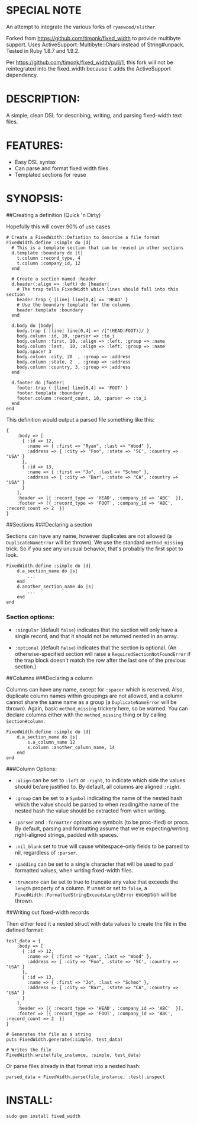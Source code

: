 SPECIAL NOTE
============

An attempt to integrate the various forks of `ryanwood/slither`.

Forked from https://github.com/timonk/fixed_width to provide multibyte support. Uses ActiveSupport::Multibyte::Chars instead of String#unpack. Tested in Ruby 1.8.7 and 1.9.2.

Per https://github.com/timonk/fixed_width/pull/1, this fork will not be reintegrated into the fixed_width because it adds the ActiveSupport dependency.

DESCRIPTION:
============

A simple, clean DSL for describing, writing, and parsing fixed-width text files.

FEATURES:
=========

* Easy DSL syntax
* Can parse and format fixed width files
* Templated sections for reuse

SYNOPSIS:
=========

##Creating a definition (Quick 'n Dirty)

Hopefully this will cover 90% of use cases.

    # Create a FixedWidth::Defintion to describe a file format
    FixedWidth.define :simple do |d|
      # This is a template section that can be reused in other sections
      d.template :boundary do |t|
        t.column :record_type, 4
        t.column :company_id, 12
      end

      # Create a section named :header
      d.header(:align => :left) do |header|
        # The trap tells FixedWidth which lines should fall into this section
        header.trap { |line| line[0,4] == 'HEAD' }
        # Use the boundary template for the columns
        header.template :boundary
      end

      d.body do |body|
        body.trap { |line| line[0,4] =~ /[^(HEAD|FOOT)]/ }
        body.column :id, 10, :parser => :to_i
        body.column :first, 10, :align => :left, :group => :name
        body.column :last,  10, :align => :left, :group => :name
        body.spacer 3
        body.column :city, 20  , :group => :address
        body.column :state, 2  , :group => :address
        body.column :country, 3, :group => :address
      end

      d.footer do |footer|
        footer.trap { |line| line[0,4] == 'FOOT' }
        footer.template :boundary
        footer.column :record_count, 10, :parser => :to_i
      end
    end

This definition would output a parsed file something like this:

    {
        :body => [
          { :id => 12,
            :name => { :first => "Ryan", :last => "Wood" },
            :address => { :city => "Foo", :state => 'SC', :country => "USA" }
          },
          { :id => 13,
            :name => { :first => "Jo", :last => "Schmo" },
            :address => { :city => "Bar", :state => "CA", :country => "USA" }
          }
        ],
        :header => [{ :record_type => 'HEAD', :company_id => 'ABC'  }],
        :footer => [{ :record_type => 'FOOT', :company_id => 'ABC', :record_count => 2  }]
    }

##Sections
###Declaring a section

Sections can have any name, however duplicates are not allowed (a `DuplicateNameError` will be thrown). We use the standard `method_missing` trick. So if you see any unusual behavior, that's probably the first spot to look.

    FixedWidth.define :simple do |d|
        d.a_section_name do |s|
            ...
        end
        d.another_section_name do |s|
            ...
        end
    end

### Section options:

* `:singular` (default `false`) indicates that the section will only have a single record, and that it should not be returned nested in an array.

* `:optional` (default `false`) indicates that the section is optional. (An otherwise-specified section will raise a `RequiredSectionNotFoundError` if the trap block doesn't match the row after the last one of the previous section.)

##Columns
###Declaring a column

Columns can have any name, except for `:spacer` which is reserved. Also, duplicate column names within groupings are not allowed, and a column cannot share the same name as a group (a `DuplicateNameError` will be thrown). Again, basic `method_missing` trickery here, so be warned. You can declare columns either with the `method_missing` thing or by calling `Section#column`.

    FixedWidth.define :simple do |d|
        d.a_section_name do |s|
            s.a_column_name 12
            s.column :another_column_name, 14
        end
    end

###Column Options:

* `:align` can be set to `:left` or `:right`, to indicate which side the values should be/are justified to. By default, all columns are aligned `:right`.

* `:group` can be set to a `Symbol` indicating the name of the nested hash which the value should be parsed to when reading/the name of the nested hash the value should be extracted from when writing.

* `:parser` and `:formatter` options are symbols (to be proc-ified) or procs. By default, parsing and formatting assume that we're expecting/writing right-aligned strings, padded with spaces.

* `:nil_blank` set to true will cause whitespace-only fields to be parsed to nil, regardless of `:parser`.

* `:padding` can be set to a single character that will be used to pad formatted values, when writing fixed-width files.

* `:truncate` can be set to true to truncate any value that exceeds the `length` property of a column. If unset or set to `false`, a `FixedWidth::FormattedStringExceedsLengthError` exception will be thrown.

##Writing out fixed-width records

Then either feed it a nested struct with data values to create the file in the defined format:

    test_data = {
        :body => [
          { :id => 12,
            :name => { :first => "Ryan", :last => "Wood" },
            :address => { :city => "Foo", :state => 'SC', :country => "USA" }
          },
          { :id => 13,
            :name => { :first => "Jo", :last => "Schmo" },
            :address => { :city => "Bar", :state => "CA", :country => "USA" }
          }
        ],
        :header => [{ :record_type => 'HEAD', :company_id => 'ABC'  }],
        :footer => [{ :record_type => 'FOOT', :company_id => 'ABC', :record_count => 2  }]
    }

    # Generates the file as a string
    puts FixedWidth.generate(:simple, test_data)

    # Writes the file
    FixedWidth.write(file_instance, :simple, test_data)

Or parse files already in that format into a nested hash:

    parsed_data = FixedWidth.parse(file_instance, :test).inspect

INSTALL:
========

    sudo gem install fixed_width
